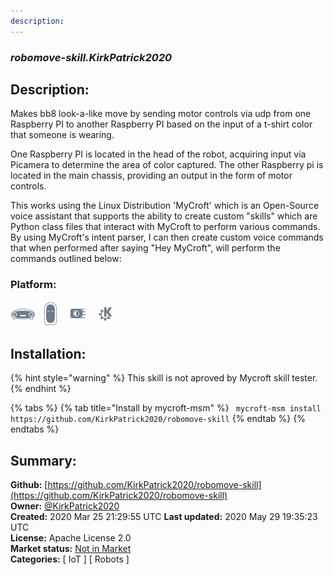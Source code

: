 ```yaml
---
description: 
---
```


### _robomove-skill.KirkPatrick2020_  
## Description:  
Makes bb8 look-a-like move by sending motor controls via udp from one Raspberry PI to another Raspberry PI based on the input of a t-shirt color that someone is wearing.

One Raspberry PI is located in the head of the robot, acquiring input via Picamera to determine the area of color captured. The other Raspberry pi is located in the main chassis, providing an output in the form of motor controls.

This works using the Linux Distribution 'MyCroft' which is an Open-Source voice assistant that supports the ability to create custom "skills" which are Python class files that interact with MyCroft to perform various commands. By using MyCroft's intent parser, I can then create custom voice commands that when performed after saying "Hey MyCroft", will perform the commands outlined below:  
  
  
### Platform:  
 ![Mark I](../.gitbook/assets/mark-1-icon.png)  ![Mark II](../.gitbook/assets/mark-2-icon.png)  ![Picroft](../.gitbook/assets/picroft-icon.png)  ![plasmoid](../.gitbook/assets/kde.png)   
## Installation:  
{% hint style="warning" %}
This skill is not aproved by Mycroft skill tester.
{% endhint %}
    
{% tabs %}
{% tab title="Install by mycroft-msm" %}
``` mycroft-msm install https://github.com/KirkPatrick2020/robomove-skill```
{% endtab %}
  {% endtabs %}
    
## Summary:  
**Github:** [https://github.com/KirkPatrick2020/robomove-skill](https://github.com/KirkPatrick2020/robomove-skill)  
**Owner:** [@KirkPatrick2020](https://github.com/KirkPatrick2020)  
**Created:** 2020 Mar 25 21:29:55 UTC  **Last updated:** 2020 May 29 19:35:23 UTC  
**License:** Apache License 2.0  
**Market status:** [Not in Market](https://market.mycroft.ai/skill/)  
**Categories:** [ IoT ] [ Robots ]   
